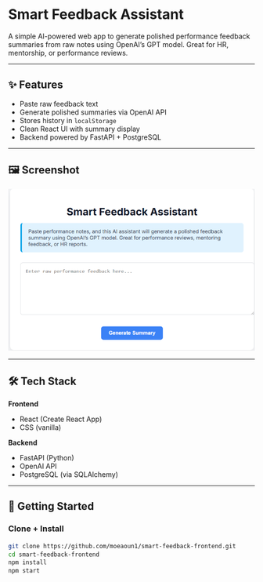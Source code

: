 # Smart Feedback Assistant

A simple AI-powered web app to generate polished performance feedback summaries from raw notes using OpenAI’s GPT model. Great for HR, mentorship, or performance reviews.

---

## ✨ Features

- Paste raw feedback text
- Generate polished summaries via OpenAI API
- Stores history in `localStorage`
- Clean React UI with summary display
- Backend powered by FastAPI + PostgreSQL

---

## 🖼️ Screenshot

![Smart Feedback Assistant Screenshot](public/screenshot.png)

---

## 🛠️ Tech Stack

**Frontend**
- React (Create React App)
- CSS (vanilla)

**Backend**
- FastAPI (Python)
- OpenAI API
- PostgreSQL (via SQLAlchemy)

---

## 🚀 Getting Started

### Clone + Install
```bash
git clone https://github.com/moeaoun1/smart-feedback-frontend.git
cd smart-feedback-frontend
npm install
npm start
